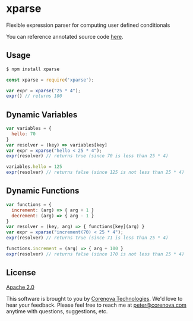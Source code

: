 # xparse

Flexible expression parser for computing user defined conditionals

You can reference annotated source code
[here](./src/xparse.litcoffee).

## Usage

```bash
$ npm install xparse
```

```javascript
const xparse = require('xparse');

var expr = xparse("25 * 4");
expr() // returns 100
```

## Dynamic Variables

```javascript
var variables = {
  hello: 70
}
var resolver = (key) => variables[key]
var expr = xparse("hello < 25 * 4");
expr(resolver) // returns true (since 70 is less than 25 * 4)

variables.hello = 125
expr(resolver) // returns false (since 125 is not less than 25 * 4)
```

## Dynamic Functions

```javascript
var functions = {
  increment: (arg) => { arg + 1 }
  decrement: (arg) => { arg - 1 }
}
var resolver = (key, arg) => { functions[key](arg) }
var expr = xparse("increment(70) < 25 * 4");
expr(resolver) // returns true (since 71 is less than 25 * 4)

functions.increment = (arg) => { arg + 100 }
expr(resolver) // returns false (since 170 is not less than 25 * 4)
```

## License
  [Apache 2.0](LICENSE)

This software is brought to you by
[Corenova Technologies](http://www.corenova.com). We'd love to hear
your feedback.  Please feel free to reach me at <peter@corenova.com>
anytime with questions, suggestions, etc.
